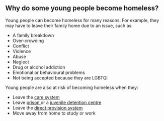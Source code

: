 ##  Why do some young people become homeless?

Young people can become homeless for many reasons. For example, they may have
to leave their family home due to an issue, such as:

  * A family breakdown 
  * Over-crowding 
  * Conflict 
  * Violence 
  * Abuse 
  * Neglect 
  * Drug or alcohol addiction 
  * Emotional or behavioural problems 
  * Not being accepted because they are LGBTQI 

Young people are also at risk of becoming homeless when they:

  * Leave the [ care system ](/en/birth-family-relationships/services-and-supports-for-children/children-and-the-care-system/)
  * Leave [ prison ](/en/justice/prison-system/being-released-from-prison/) or a [ juvenile detention centre ](/en/justice/children-and-young-offenders/detention-of-children/)
  * Leave the [ direct provision system ](/en/moving-country/asylum-seekers-and-refugees/services-for-asylum-seekers-in-ireland/direct-provision/)
  * Move away from home to study or work 
